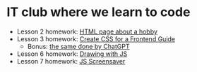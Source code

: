 # IT club where we learn to code

* Lesson 2 homework: [HTML page about a hobby](https://cynical-goldfinch.github.io/it-club/02-hobby/)
* Lesson 3 homework: [Create CSS for a Frontend Guide](https://cynical-goldfinch.github.io/it-club/03-frontend-guide/)
  * Bonus: [the same done by ChatGPT](https://cynical-goldfinch.github.io/it-club/03-frontend-guide/styled-by-ai.html)
* Lesson 6 homework: [Drawing with JS](https://cynical-goldfinch.github.io/it-club/06-pretty-circles/)
* Lesson 7 homework: [JS Screensaver](https://cynical-goldfinch.github.io/it-club/07-screensaver/)
